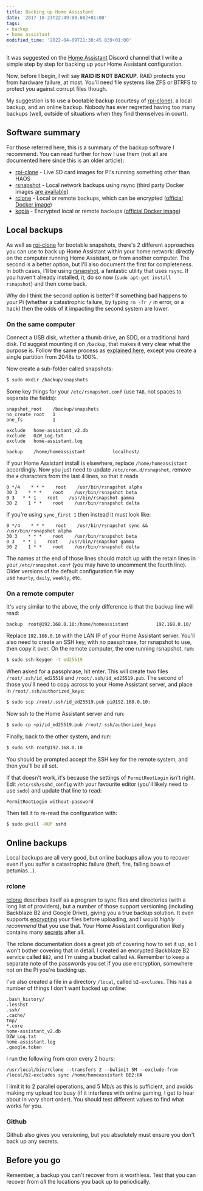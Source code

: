```yaml
---
title: Backing up Home Assistant
date: '2017-10-23T22:49:00.002+01:00'
tags:
- backup
- home assistant
modified_time: '2022-04-09T21:30:45.839+01:00'
---
```


It was suggested on the [Home Assistant](https://home-assistant.io/) Discord channel that I write a simple step by step for backing up your Home Assistant configuration.

Now, before I begin, I will say **RAID IS NOT BACKUP**. RAID protects you from hardware failure, at most. You'll need file systems like ZFS or BTRFS to protect you against corrupt files though.

My suggestion is to use a bootable backup (courtesy of [rpi-clone](https://github.com/billw2/rpi-clone)), a local backup, and an online backup. Nobody has ever regretted having too many backups (well, outside of situations when they find themselves in court).

## Software summary

For those referred here, this is a summary of the backup software I recommend. You can read further for how I use them (not all are documented here since this is an older article):

* [rpi-clone](https://github.com/billw2/rpi-clone) - Live SD card images for Pi's running something other than HAOS
* [rsnapshot](https://rsnapshot.org/) - Local network backups using rsync (third party Docker images [are available](https://hub.docker.com/search?q=rsnapshot&type=image))
* [rclone](https://rclone.org/) - Local or remote backups, which can be encrypted ([official Docker image](https://hub.docker.com/r/rclone/rclone))
* [kopia](https://kopia.io/) - Encrypted local or remote backups ([official Docker image](https://kopia.io/docs/installation/#docker-images)) 

## Local backups

As well as [rpi-clone](https://github.com/billw2/rpi-clone) for bootable snapshots, there's 2 different approaches you can use to back up Home Assistant within your home network: directly on the computer running Home Assistant, or from another computer. The second is a better option, but I'll also document the first for completeness. In both cases, I'll be using [rsnapshot](http://rsnapshot.org/), a fantastic utility that uses `rsync`. If you haven't already installed, it, do so now (`sudo apt-get install rsnapshot`) and then come back.

Why do I think the second option is better? If something bad happens to your Pi (whether a catastrophic failure, by typing `rm -fr /` in error, or a hack) then the odds of it impacting the second system are lower.

### On the same computer

Connect a USB disk, whether a thumb drive, an SDD, or a traditional hard disk. I'd suggest mounting it on `/backup`, that makes it very clear what the purpose is. Follow the same process as [explained here](/home-assistant-moving-logs-and-database/), except you create a single partition from 2048s to 100%.

Now create a sub-folder called snapshots:

```sh
$ sudo mkdir /backup/snapshots
```

Some key things for your `/etc/rsnapshot.conf` (use `TAB`, not spaces to separate the fields):

```
snapshot_root    /backup/snapshots
no_create_root   1
one_fs           1

exclude   home-assistant_v2.db
exclude   OZW_Log.txt
exclude   home-assistant.log

backup    /home/homeassistant          localhost/
```

If your Home Assistant install is elsewhere, replace `/home/homeassistant` accordingly. Now you just need to update `/etc/cron.d/rsnapshot`, remove the `#` characters from the last 4 lines, so that it reads

```
0 */4    * * *    root    /usr/bin/rsnapshot alpha
30 3    * * *    root    /usr/bin/rsnapshot beta
0 3   * * 1    root    /usr/bin/rsnapshot gamma
30 2    1 * *    root    /usr/bin/rsnapshot delta
```

If you're using `sync_first 1` then instead it must look like:

```
0 */4    * * *    root    /usr/bin/rsnapshot sync && /usr/bin/rsnapshot alpha
30 3    * * *    root    /usr/bin/rsnapshot beta
0 3   * * 1    root    /usr/bin/rsnapshot gamma
30 2    1 * *    root    /usr/bin/rsnapshot delta
```

The names at the end of those lines should match up with the retain lines in your `/etc/rsnapshot.conf` (you may have to uncomment the fourth line). Older versions of the default configuration file may use `hourly`, `daily`, `weekly`, etc.

### On a remote computer

It's very similar to the above, the only difference is that the backup line will read:

```
backup  root@192.168.0.10:/home/homeassistant          192.168.0.10/
```

Replace `192.168.0.10` with the LAN IP of your Home Assistant server. You'll also need to create an SSH key, with no passphrase, for rsnapshot to use, then copy it over. On the remote computer, the one running rsnapshot, run:

```sh
$ sudo ssh-keygen -t ed25519
```

When asked for a passphrase, hit enter. This will create two files `/root/.ssh/id_ed25519` and `/root/.ssh/id_ed25519.pub`. The second of those you'll need to copy across to your Home Assistant server, and place in `/root/.ssh/authorized_keys`:

```sh
$ sudo scp /root/.ssh/id_ed25519.pub pi@192.168.0.10:
```

Now ssh to the Home Assistant server and run:

```sh
$ sudo cp ~pi/id_ed25519.pub /root/.ssh/authorized_keys
```

Finally, back to the other system, and run:

```sh
$ sudo ssh root@192.168.0.10
```

You should be prompted accept the SSH key for the remote system, and then you'll be all set.

If that doesn't work, it's because the settings of `PermitRootLogin` isn't right. Edit `/etc/ssh/sshd_config` with your favourite editor (you'll likely need to use `sudo`) and update that line to read:

```
PermitRootLogin without-password
```

Then tell it to re-read the configuration with:

```sh
$ sudo pkill -HUP sshd
```

## Online backups

Local backups are all very good, but online backups allow you to recover even if you suffer a catastrophic failure (theft, fire, falling bows of petunias...).

### rclone

[rclone](https://rclone.org/) describes itself as a program to sync files and directories (with a long list of providers), but a number of those support versioning (including Backblaze B2 and Google Drive), giving you a true backup solution. It even supports [encrypting](https://rclone.org/crypt/) your files before uploading, and I would _highly recommend_ that you use that. Your Home Assistant configuration likely contains many [secrets](https://home-assistant.io/docs/configuration/secrets/) after all.

The rclone documentation does a great job of covering how to set it up, so I won't bother covering that in detail. I created an encrypted Backblaze B2 service called `BB2`, and I'm using a bucket called `HA`. Remember to keep a separate note of the passwords you set if you use encryption, somewhere not on the Pi you're backing up.

I've also created a file in a directory `/local`, called `b2-excludes`. This has a number of things I don't want backed up online:

```
.bash_history/
.lesshst
.ssh/
.cache/
tmp/
*.core
home-assistant_v2.db
OZW_Log.txt
home-assistant.log
.google.token
```

I run the following from cron every 2 hours:

```
/usr/local/bin/rclone --transfers 2 --bwlimit 5M --exclude-from /local/b2-excludes sync /home/homeassistant BB2:HA
```

I limit it to 2 parallel operations, and 5 Mb/s as this is sufficient, and avoids making my upload too busy (if it interferes with online gaming, I get to hear about in _very_ short order). You should test different values to find what works for you.

### Github

Github also gives you versioning, but you absolutely must ensure you don't back up any secrets.

## Before you go

Remember, a backup you can't recover from is worthless. Test that you can recover from _all_ the locations you back up to periodically.
